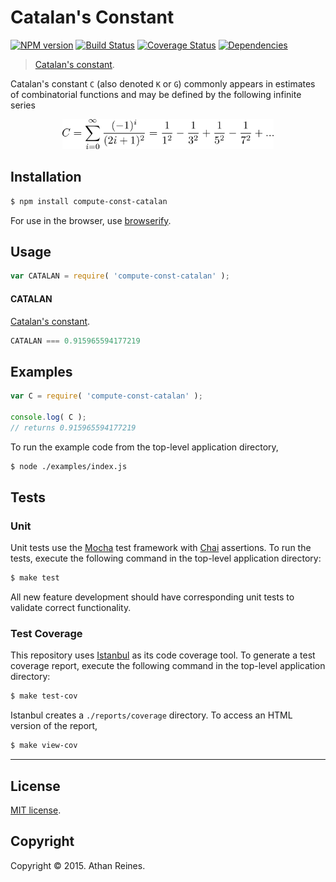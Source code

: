 Catalan's Constant
===
[![NPM version][npm-image]][npm-url] [![Build Status][travis-image]][travis-url] [![Coverage Status][coveralls-image]][coveralls-url] [![Dependencies][dependencies-image]][dependencies-url]

> [Catalan's constant](http://en.wikipedia.org/wiki/Catalan%27s_constant).

Catalan's constant `C` (also denoted `K` or `G`) commonly appears in estimates of combinatorial functions and may be defined by the following infinite series

<div align="center">
	<img src="https://github.com/compute-io/const-catalan/blob/master/docs/img/eqn.png" alt="Calatan's constant." height="48px">
	<br>
</div>


## Installation

``` bash
$ npm install compute-const-catalan
```

For use in the browser, use [browserify](https://github.com/substack/node-browserify).


## Usage

``` javascript
var CATALAN = require( 'compute-const-catalan' );
```

#### CATALAN

[Catalan's constant](http://en.wikipedia.org/wiki/Catalan%27s_constant).

``` javascript
CATALAN === 0.915965594177219
```


## Examples

``` javascript
var C = require( 'compute-const-catalan' );

console.log( C );
// returns 0.915965594177219
```

To run the example code from the top-level application directory,

``` bash
$ node ./examples/index.js
```


## Tests

### Unit

Unit tests use the [Mocha](http://mochajs.org/) test framework with [Chai](http://chaijs.com) assertions. To run the tests, execute the following command in the top-level application directory:

``` bash
$ make test
```

All new feature development should have corresponding unit tests to validate correct functionality.


### Test Coverage

This repository uses [Istanbul](https://github.com/gotwarlost/istanbul) as its code coverage tool. To generate a test coverage report, execute the following command in the top-level application directory:

``` bash
$ make test-cov
```

Istanbul creates a `./reports/coverage` directory. To access an HTML version of the report,

``` bash
$ make view-cov
```


---
## License

[MIT license](http://opensource.org/licenses/MIT). 


## Copyright

Copyright &copy; 2015. Athan Reines.


[npm-image]: http://img.shields.io/npm/v/compute-const-catalan.svg
[npm-url]: https://npmjs.org/package/compute-const-catalan

[travis-image]: http://img.shields.io/travis/compute-io/const-catalan/master.svg
[travis-url]: https://travis-ci.org/compute-io/const-catalan

[coveralls-image]: https://img.shields.io/coveralls/compute-io/const-catalan/master.svg
[coveralls-url]: https://coveralls.io/r/compute-io/const-catalan?branch=master

[dependencies-image]: http://img.shields.io/david/compute-io/const-catalan.svg
[dependencies-url]: https://david-dm.org/compute-io/const-catalan

[dev-dependencies-image]: http://img.shields.io/david/dev/compute-io/const-catalan.svg
[dev-dependencies-url]: https://david-dm.org/dev/compute-io/const-catalan

[github-issues-image]: http://img.shields.io/github/issues/compute-io/const-catalan.svg
[github-issues-url]: https://github.com/compute-io/const-catalan/issues
